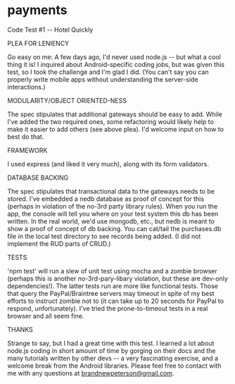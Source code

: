 # payments
Code Test #1 -- Hotel Quickly

PLEA FOR LENIENCY

Go easy on me: A few days ago, I'd never used node.js -- but what a cool thing it is! I inquired about Android-specific coding jobs, but was given this test, so I took the challenge and I'm glad I did. (You can't say you can properly write mobile apps without understanding the server-side interactions.)

MODULARITY/OBJECT ORIENTED-NESS

The spec stipulates that additional gateways should be easy to add. While I've added the two required ones, some refactoring would likely help to make it easier to add others (see above plea). I'd welcome input on how to best do that.

FRAMEWORK

I used express (and liked it very much), along with its form validators.

DATABASE BACKING

The spec stipulates that transactional data to the gateways needs to be stored. I've embedded a nedb database as proof of concept for this (perhaps in violation of the no-3rd party library rules). When you run the app, the console will tell you where on your test system this db has been written. In the real world, we'd use mongodb, etc., but nedb is meant to show a proof of concept of db backing. You can cat/tail the purchases.db file in the local test directory to see records being added. (I did not implement the RUD parts of CRUD.)

TESTS

'npm test' will run a slew of unit test using mocha and a zombie browser (perhaps this is another no-3rd-pary-libary violation, but these are dev-only dependencies!). The latter tests run are more like functional tests. Those that query the PayPal/Braintree servers may timeout in spite of my best efforts to instruct zombie not to (it can take up to 20 seconds for PayPal to respond, unfortunately). I've tried the prone-to-timeout tests in a real browser and all seem fine.

THANKS

Strange to say, but I had a great time with this test. I learned a lot about node.js coding in short amount of time by gorging on their docs and the many tutorials written by other devs -- a very fascinating exercise, and a welcome break from the Android libraries. Please feel free to contact with me with any questions at brandnewpeterson@gmail.com.

